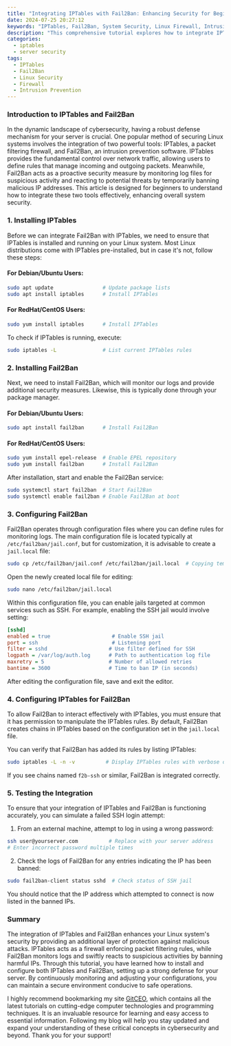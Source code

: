 ```yaml
---
title: "Integrating IPTables with Fail2Ban: Enhancing Security for Beginners"
date: 2024-07-25 20:27:12
keywords: "IPTables, Fail2Ban, System Security, Linux Firewall, Intrusion Prevention"
description: "This comprehensive tutorial explores how to integrate IPTables with Fail2Ban to enhance system security. By combining these two powerful tools, beginners will learn how to efficiently protect their Linux servers against malicious attacks. The article provides detailed step-by-step guidance, while also explaining the underlying technologies and best practices for firewall configuration and intrusion detection. From installation to configuration, each phase is covered with practical examples and code snippets, ensuring that readers can follow along easily."
categories:
  - iptables
  - server security
tags:
  - IPTables
  - Fail2Ban
  - Linux Security
  - Firewall
  - Intrusion Prevention
---
```


### Introduction to IPTables and Fail2Ban

In the dynamic landscape of cybersecurity, having a robust defense mechanism for your server is crucial. One popular method of securing Linux systems involves the integration of two powerful tools: IPTables, a packet filtering firewall, and Fail2Ban, an intrusion prevention software. IPTables provides the fundamental control over network traffic, allowing users to define rules that manage incoming and outgoing packets. Meanwhile, Fail2Ban acts as a proactive security measure by monitoring log files for suspicious activity and reacting to potential threats by temporarily banning malicious IP addresses. This article is designed for beginners to understand how to integrate these two tools effectively, enhancing overall system security.

<!-- more -->

### 1. Installing IPTables

Before we can integrate Fail2Ban with IPTables, we need to ensure that IPTables is installed and running on your Linux system. Most Linux distributions come with IPTables pre-installed, but in case it's not, follow these steps:

#### For Debian/Ubuntu Users:
```bash
sudo apt update                # Update package lists
sudo apt install iptables      # Install IPTables
```

#### For RedHat/CentOS Users:
```bash
sudo yum install iptables      # Install IPTables
```

To check if IPTables is running, execute:
```bash
sudo iptables -L               # List current IPTables rules
```

### 2. Installing Fail2Ban

Next, we need to install Fail2Ban, which will monitor our logs and provide additional security measures. Likewise, this is typically done through your package manager.

#### For Debian/Ubuntu Users:
```bash
sudo apt install fail2ban      # Install Fail2Ban
```

#### For RedHat/CentOS Users:
```bash
sudo yum install epel-release  # Enable EPEL repository
sudo yum install fail2ban      # Install Fail2Ban
```

After installation, start and enable the Fail2Ban service:
```bash
sudo systemctl start fail2ban  # Start Fail2Ban
sudo systemctl enable fail2ban # Enable Fail2Ban at boot
```

### 3. Configuring Fail2Ban

Fail2Ban operates through configuration files where you can define rules for monitoring logs. The main configuration file is located typically at `/etc/fail2ban/jail.conf`, but for customization, it is advisable to create a `jail.local` file:

```bash
sudo cp /etc/fail2ban/jail.conf /etc/fail2ban/jail.local  # Copying template for local editing
```

Open the newly created local file for editing:
```bash
sudo nano /etc/fail2ban/jail.local
```

Within this configuration file, you can enable jails targeted at common services such as SSH. For example, enabling the SSH jail would involve setting:
```ini
[sshd]
enabled = true                    # Enable SSH jail
port = ssh                        # Listening port
filter = sshd                    # Use filter defined for SSH
logpath = /var/log/auth.log      # Path to authentication log file
maxretry = 5                     # Number of allowed retries
bantime = 3600                   # Time to ban IP (in seconds)
```

After editing the configuration file, save and exit the editor.

### 4. Configuring IPTables for Fail2Ban

To allow Fail2Ban to interact effectively with IPTables, you must ensure that it has permission to manipulate the IPTables rules. By default, Fail2Ban creates chains in IPTables based on the configuration set in the `jail.local` file.

You can verify that Fail2Ban has added its rules by listing IPTables:
```bash
sudo iptables -L -n -v          # Display IPTables rules with verbose output
```

If you see chains named `f2b-ssh` or similar, Fail2Ban is integrated correctly.

### 5. Testing the Integration

To ensure that your integration of IPTables and Fail2Ban is functioning accurately, you can simulate a failed SSH login attempt:

1. From an external machine, attempt to log in using a wrong password:
```bash
ssh user@yourserver.com          # Replace with your server address
# Enter incorrect password multiple times
```

2. Check the logs of Fail2Ban for any entries indicating the IP has been banned:
```bash
sudo fail2ban-client status sshd  # Check status of SSH jail
```

You should notice that the IP address which attempted to connect is now listed in the banned IPs.

### Summary

The integration of IPTables and Fail2Ban enhances your Linux system's security by providing an additional layer of protection against malicious attacks. IPTables acts as a firewall enforcing packet filtering rules, while Fail2Ban monitors logs and swiftly reacts to suspicious activities by banning harmful IPs. Through this tutorial, you have learned how to install and configure both IPTables and Fail2Ban, setting up a strong defense for your server. By continuously monitoring and adjusting your configurations, you can maintain a secure environment conducive to safe operations.

I highly recommend bookmarking my site [GitCEO](https://gitceo.com), which contains all the latest tutorials on cutting-edge computer technologies and programming techniques. It is an invaluable resource for learning and easy access to essential information. Following my blog will help you stay updated and expand your understanding of these critical concepts in cybersecurity and beyond. Thank you for your support!
